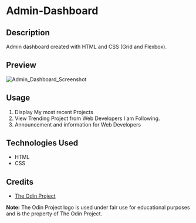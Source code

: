# Admin-Dashboard

## Description
  
Admin dashboard created with HTML and CSS (Grid and Flexbox).

## Preview
![Admin_Dashboard_Screenshot](https://github.com/EddieBahago/admin-dashboard/assets/134744422/f9d5e81e-9a60-4107-b45c-7375a62271a1)




## Usage

1. Display My most recent Projects
2. View Trending Project from Web Developers I am Following.
3. Announcement and information for Web Developers

## Technologies Used

- HTML
- CSS

## Credits

- [The Odin Project](https://www.theodinproject.com/)

**Note:** The Odin Project logo is used under fair use for educational purposes and is the property of The Odin Project.
<br>
<br>
